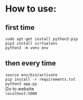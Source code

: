 # How to use:
## first time
`sudo apt-get install python3-pip` <br>
`pip3 install virtualenv` <br>
`python3 -m venv env` <br>
## then every time
`source env/bin/activate`<br>
`pip install -r requirements.txt`<br>
`python3 app.py`<br>
Go to website <br>
`localhost:5000`
